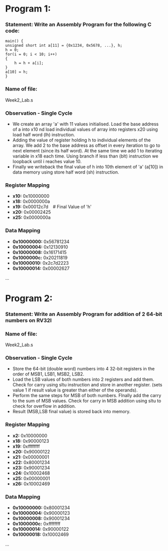 # Program 1: 
### Statement: Write an Assembly Program for the following C code:
    main() {
	unsigned short int a[11] = {0x1234, 0x5678, ...}, h;
	h = 0;
	for(i = 0; i < 10; i++)
	{
		h = h + a[i];
	}
	a[10] = h;
    }

### Name of file:
Week2_Lab.s

### Observation - Single Cycle
- We create an array 'a' with 11 values initialised. Load the base address of a into x10 nd load individual values of array into registers x20 using load half word (lh) instruction.
- Adding the value of register holding h to individual elements of the array. We add 2 to the base address as offset in every iteration to go to next element (since its half word). At the same time we add 1 to iterating variable in x18 each time. Using branch if less than (blt) instruction we loopback until i reaches value 10.
- Finally we writeback the final value of h into 10th element of 'a' (a[10]) in data memory using store half word (sh) instruction.
 
### Register Mapping
- **x10:** 0x10000000
- **x18:** 0x0000000a
- **x19:** 0x00012c7d  &ensp; # Final Value of 'h'
- **x20:** 0x00002425
- **x25:** 0x0000000a

### Data Mapping
- **0x10000000:** 0x56781234
- **0x10000004:** 0x12130910
- **0x10000008:** 0x16171415
- **0x1000000c:** 0x20211819
- **0x10000010:** 0x2c7d2223
- **0x10000014:** 0x00002627

...

# Program 2: 
### Statement: Write an Assembly Program for addition of 2 64-bit numbers on RV32I

### Name of file:
Week2_Lab.s

### Observation - Single Cycle
- Store the 64-bit (double word) numbers into 4 32-bit registers in the order of MSB1, LSB1, MSB2, LSB2.
- Load the LSB values of both numbers into 2 registers and add them. Check for carry using sltu instruction and store in another register. (sets value 1 if result value is greater  than either of the operands).
- Perform the same steps for MSB of both numbers. FInally add the carry to the sum of MSB values. Check for carry in MSB addition using sltu to check for overflow in addition.
- Result (MSB,LSB final value) is stored back into memory.
 
### Register Mapping
- **x2:**  0x10000000
- **x18:** 0x90000123
- **x19:** 0xffffffff
- **x20:** 0x90000122
- **x21:** 0x00000001
- **x22:** 0x80001234
- **x23:** 0x90001234
- **x24:** 0x10002468
- **x25:** 0x00000001
- **x26:** 0x10002469

### Data Mapping
- **0x10000000:** 0x80001234
- **0x10000004:** 0x90000123
- **0x10000008:** 0x90001234
- **0x1000000c:** 0xffffffff
- **0x10000014:** 0x90000122
- **0x10000018:** 0x10002469

...
